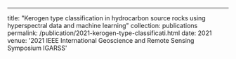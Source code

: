---
title: "Kerogen type classification in hydrocarbon source rocks using hyperspectral data and machine learning"
collection: publications
permalink: /publication/2021-kerogen-type-classificati.html
date: 2021
venue: '2021 IEEE International Geoscience and Remote Sensing Symposium IGARSS'